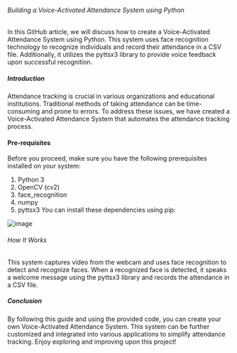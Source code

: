 ###### Building a Voice-Activated Attendance System using Python
In this GitHub article, we will discuss how to create a Voice-Activated Attendance System using Python. This system uses face recognition technology to recognize individuals and record their attendance in a CSV file. Additionally, it utilizes the pyttsx3 library to provide voice feedback upon successful recognition.
##### Introduction
Attendance tracking is crucial in various organizations and educational institutions. Traditional methods of taking attendance can be time-consuming and prone to errors. To address these issues, we have created a Voice-Activated Attendance System that automates the attendance tracking process.

#### Pre-requisites
Before you proceed, make sure you have the following prerequisites installed on your system:

1. Python 3
2. OpenCV (cv2)
3. face_recognition
4. numpy
5. pyttsx3
You can install these dependencies using pip:

![image](https://github.com/kJahnavi24/Voice-_Activated_Face_recognition/assets/85448520/1f4227da-1706-4d99-b9f8-458474904653)

###### How It Works
This system captures video from the webcam and uses face recognition to detect and recognize faces. When a recognized face is detected, it speaks a welcome message using the pyttsx3 library and records the attendance in a CSV file.

##### Conclusion
By following this guide and using the provided code, you can create your own Voice-Activated Attendance System. This system can be further customized and integrated into various applications to simplify attendance tracking. Enjoy exploring and improving upon this project!
